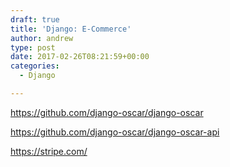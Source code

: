 ```yaml
---
draft: true
title: 'Django: E-Commerce'
author: andrew
type: post
date: 2017-02-26T08:21:59+00:00
categories:
  - Django

---
```

https://github.com/django-oscar/django-oscar
  
https://github.com/django-oscar/django-oscar-api

https://stripe.com/
